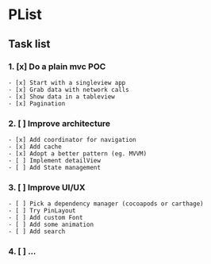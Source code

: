 # PList
## Task list
### 1. [x] Do a plain mvc POC

	- [x] Start with a singleview app
	- [x] Grab data with network calls
	- [x] Show data in a tableview
	- [x] Pagination
	
### 2. [ ] Improve architecture
	- [x] Add coordinator for navigation
	- [x] Add cache
	- [x] Adopt a better pattern (eg. MVVM)
	- [ ] Implement detailView
	- [ ] Add State management

### 3. [ ] Improve UI/UX
	- [ ] Pick a dependency manager (cocoapods or carthage)
	- [ ] Try PinLayout
	- [ ] Add custom Font
	- [ ] Add some animation
	- [ ] Add search

### 4. [ ] ...
